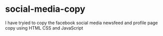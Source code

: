 # social-media-copy
 I have tryied to copy the facebook social media newsfeed and profile page copy using HTML CSS and JavaScript
